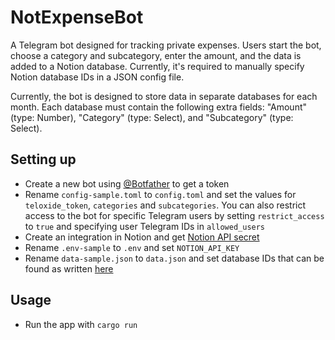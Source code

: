 NotExpenseBot
===========================

A Telegram bot designed for tracking private expenses. Users start the bot, choose a category and subcategory, enter the amount, and the data is added to a Notion database. Currently, it's required to manually specify Notion database IDs in a JSON config file.

Currently, the bot is designed to store data in separate databases for each month.
Each database must contain the following extra fields: "Amount" (type: Number), "Category" (type: Select), and "Subcategory" (type: Select).

Setting up
-------

* Create a new bot using [@Botfather](https://t.me/botfather) to get a token
* Rename `config-sample.toml` to `config.toml` and set the values for `teloxide_token`, `categories` and `subcategories`. You can also restrict access to the bot for specific Telegram users by setting `restrict_access` to `true` and specifying user Telegram IDs in `allowed_users`
* Create an integration in Notion and get [Notion API secret](https://developers.notion.com/docs/create-a-notion-integration)
* Rename `.env-sample` to `.env` and set `NOTION_API_KEY`
* Rename `data-sample.json` to `data.json` and set database IDs that can be found as written [here](https://developers.notion.com/reference/retrieve-a-database)

Usage
-------

* Run the app with `cargo run`
